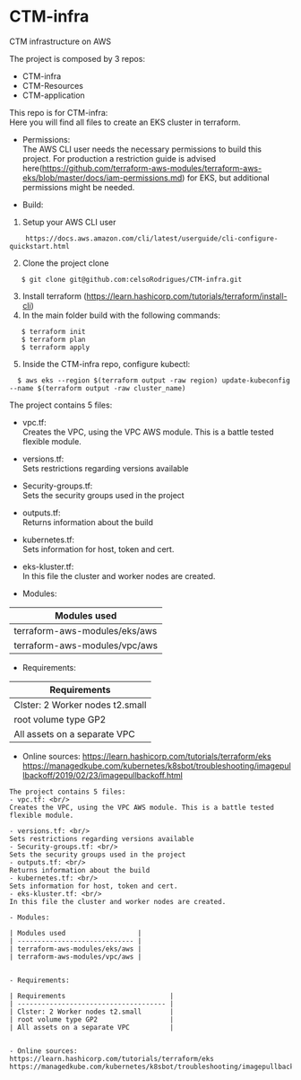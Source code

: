 # CTM-infra
CTM infrastructure on AWS


The project is composed by 3 repos:<br/>
- CTM-infra<br/>
- CTM-Resources<br/>
- CTM-application<br/>
    

This repo is for CTM-infra:<br/>
Here you will find all files to create an EKS cluster in terraform.<br/>
- Permissions:<br/>
The AWS CLI user needs the necessary permissions to build this project. For production a restriction guide is advised here(https://github.com/terraform-aws-modules/terraform-aws-eks/blob/master/docs/iam-permissions.md) for EKS, but additional permissions
might be needed.

- Build:
1. Setup your AWS CLI user 
```
    https://docs.aws.amazon.com/cli/latest/userguide/cli-configure-quickstart.html
```
2. Clone the project clone 
```
   $ git clone git@github.com:celsoRodrigues/CTM-infra.git
```
3. Install terraform (https://learn.hashicorp.com/tutorials/terraform/install-cli)
4. In the main folder build with the following commands:<br />
```
   $ terraform init
   $ terraform plan 
   $ terraform apply
```
5. Inside the CTM-infra repo, configure kubectl:<br/>
```
  $ aws eks --region $(terraform output -raw region) update-kubeconfig --name $(terraform output -raw cluster_name)
```
The project contains 5 files:
- vpc.tf: <br/> 
Creates the VPC, using the VPC AWS module. This is a battle tested flexible module.

- versions.tf: <br/>
Sets restrictions regarding versions available
- Security-groups.tf: <br/>
Sets the security groups used in the project
- outputs.tf: <br/>
Returns information about the build
- kubernetes.tf: <br/>
Sets information for host, token and cert.
- eks-kluster.tf: <br/>
In this file the cluster and worker nodes are created.

- Modules:

| Modules used                  | 
| ----------------------------- | 
| terraform-aws-modules/eks/aws | 
| terraform-aws-modules/vpc/aws | 


- Requirements:

| Requirements                          | 
| ------------------------------------- | 
| Clster: 2 Worker nodes t2.small       | 
| root volume type GP2                  |
| All assets on a separate VPC          |


- Online sources:
https://learn.hashicorp.com/tutorials/terraform/eks
https://managedkube.com/kubernetes/k8sbot/troubleshooting/imagepullbackoff/2019/02/23/imagepullbackoff.html
```
The project contains 5 files:
- vpc.tf: <br/> 
Creates the VPC, using the VPC AWS module. This is a battle tested flexible module.

- versions.tf: <br/>
Sets restrictions regarding versions available
- Security-groups.tf: <br/>
Sets the security groups used in the project
- outputs.tf: <br/>
Returns information about the build
- kubernetes.tf: <br/>
Sets information for host, token and cert.
- eks-kluster.tf: <br/>
In this file the cluster and worker nodes are created.

- Modules:

| Modules used                  | 
| ----------------------------- | 
| terraform-aws-modules/eks/aws | 
| terraform-aws-modules/vpc/aws | 


- Requirements:

| Requirements                          | 
| ------------------------------------- | 
| Clster: 2 Worker nodes t2.small       | 
| root volume type GP2                  |
| All assets on a separate VPC          |


- Online sources:
https://learn.hashicorp.com/tutorials/terraform/eks
https://managedkube.com/kubernetes/k8sbot/troubleshooting/imagepullbackoff/2019/02/23/imagepullbackoff.html
